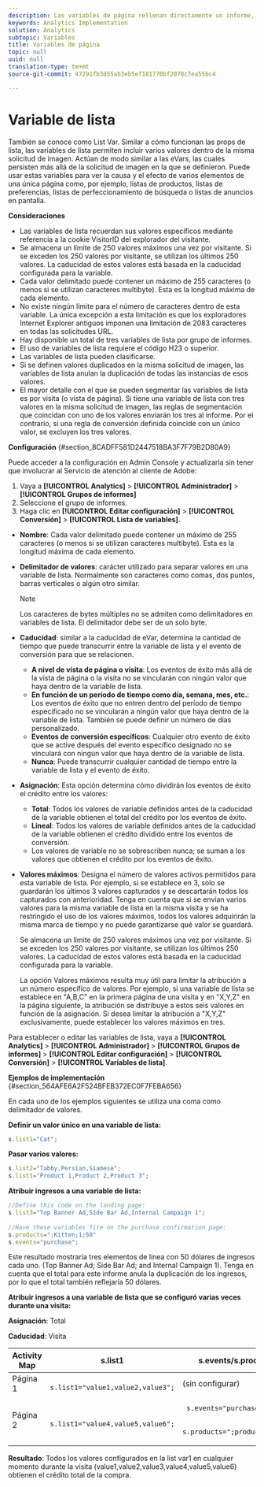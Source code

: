 ```yaml
---
description: Las variables de página rellenan directamente un informe, como pageName, Props de lista, Variables de lista, etc.
keywords: Analytics Implementation
solution: Analytics
subtopic: Variables
title: Variables de página
topic: null
uuid: null
translation-type: tm+mt
source-git-commit: 47291fb3d55ab3eb5ef181770bf2078c7ea55bc4

---
```



# Variable de lista

También se conoce como List Var. Similar a cómo funcionan las props de lista, las variables de lista permiten incluir varios valores dentro de la misma solicitud de imagen. Actúan de modo similar a las eVars, las cuales persisten más allá de la solicitud de imagen en la que se definieron. Puede usar estas variables para ver la causa y el efecto de varios elementos de una única página como, por ejemplo, listas de productos, listas de preferencias, listas de perfeccionamiento de búsqueda o listas de anuncios en pantalla.


<!-- 

listN.xml (bob edit)

 -->

**Consideraciones**

* Las variables de lista recuerdan sus valores específicos mediante referencia a la cookie VisitorID del explorador del visitante.
* Se almacena un límite de 250 valores máximos una vez por visitante. Si se exceden los 250 valores por visitante, se utilizan los últimos 250 valores. La caducidad de estos valores está basada en la caducidad configurada para la variable.
* Cada valor delimitado puede contener un máximo de 255 caracteres (o menos si se utilizan caracteres multibyte). Esta es la longitud máxima de cada elemento.
* No existe ningún límite para el número de caracteres dentro de esta variable. La única excepción a esta limitación es que los exploradores Internet Explorer antiguos imponen una limitación de 2083 caracteres en todas las solicitudes URL.
* Hay disponible un total de tres variables de lista por grupo de informes.
* El uso de variables de lista requiere el código H23 o superior.
* Las variables de lista pueden clasificarse.
* Si se definen valores duplicados en la misma solicitud de imagen, las variables de lista anulan la duplicación de todas las instancias de esos valores.
* El mayor detalle con el que se pueden segmentar las variables de lista es por visita (o vista de página). Si tiene una variable de lista con tres valores en la misma solicitud de imagen, las reglas de segmentación que coincidan con uno de los valores enviarán los tres al informe. Por el contrario, si una regla de conversión definida coincide con un único valor, se excluyen los tres valores.

**Configuración** {#section_8CADFF581D2447518BA3F7F79B2D80A9}

Puede acceder a la configuración en Admin Console y actualizarla sin tener que involucrar al Servicio de atención al cliente de Adobe:

1. Vaya a **[!UICONTROL Analytics]** &gt; **[!UICONTROL Administrador]** &gt; **[!UICONTROL Grupos de informes]**
1. Seleccione el grupo de informes.
1. Haga clic en **[!UICONTROL Editar configuración]** &gt; **[!UICONTROL Conversión]** &gt; **[!UICONTROL Lista de variables]**.

* **Nombre**: Cada valor delimitado puede contener un máximo de 255 caracteres (o menos si se utilizan caracteres multibyte). Esta es la longitud máxima de cada elemento.
* **Delimitador de valores**: carácter utilizado para separar valores en una variable de lista. Normalmente son caracteres como comas, dos puntos, barras verticales o algún otro similar.

   >[!NOTE]
   >
   >Los caracteres de bytes múltiples no se admiten como delimitadores en variables de lista. El delimitador debe ser de un solo byte.

* **Caducidad**: similar a la caducidad de eVar, determina la cantidad de tiempo que puede transcurrir entre la variable de lista y el evento de conversión para que se relacionen.

   * **A nivel de vista de página o visita**: Los eventos de éxito más allá de la vista de página o la visita no se vincularán con ningún valor que haya dentro de la variable de lista.
   * **En función de un período de tiempo como día, semana, mes, etc.**: Los eventos de éxito que no entren dentro del período de tiempo especificado no se vincularán a ningún valor que haya dentro de la variable de lista. También se puede definir un número de días personalizado.
   * **Eventos de conversión específicos**: Cualquier otro evento de éxito que se active después del evento específico designado no se vinculará con ningún valor que haya dentro de la variable de lista.
   * **Nunca**: Puede transcurrir cualquier cantidad de tiempo entre la variable de lista y el evento de éxito.

* **Asignación**: Esta opción determina cómo dividirán los eventos de éxito el crédito entre los valores:

   * **Total**: Todos los valores de variable definidos antes de la caducidad de la variable obtienen el total del crédito por los eventos de éxito.
   * **Lineal**: Todos los valores de variable definidos antes de la caducidad de la variable obtienen el crédito dividido entre los eventos de conversión.
   * Los valores de variable no se sobrescriben nunca; se suman a los valores que obtienen el crédito por los eventos de éxito.

* **Valores máximos**: Designa el número de valores activos permitidos para esta variable de lista. Por ejemplo, si se establece en 3, solo se guardarán los últimos 3 valores capturados y se descartarán todos los capturados con anterioridad. Tenga en cuenta que si se envían varios valores para la misma variable de lista en la misma visita y se ha restringido el uso de los valores máximos, todos los valores adquirirán la misma marca de tiempo y no puede garantizarse qué valor se guardará.

   Se almacena un límite de 250 valores máximos una vez por visitante. Si se exceden los 250 valores por visitante, se utilizan los últimos 250 valores. La caducidad de estos valores está basada en la caducidad configurada para la variable.

   La opción Valores máximos resulta muy útil para limitar la atribución a un número específico de valores. Por ejemplo, si una variable de lista se establece en "A,B,C" en la primera página de una visita y en "X,Y,Z" en la página siguiente, la atribución se distribuye a estos seis valores en función de la asignación. Si desea limitar la atribución a "X,Y,Z" exclusivamente, puede establecer los valores máximos en tres.

Para establecer o editar las variables de lista, vaya a **[!UICONTROL Analytics]** &gt; **[!UICONTROL Administrador]** &gt; **[!UICONTROL Grupos de informes]** &gt; **[!UICONTROL Editar configuración]** &gt; **[!UICONTROL Conversión]** &gt; **[!UICONTROL Variables de lista]**.

**Ejemplos de implementación** {#section_564AFE6A2F524BFEB372EC0F7FEBA656}

En cada uno de los ejemplos siguientes se utiliza una coma como delimitador de valores.

**Definir un valor único en una variable de lista:**

```js
s.list1="Cat";
```

**Pasar varios valores:**

```js
s.list2="Tabby,Persian,Siamese"; 
s.list1="Product 1,Product 2,Product 3";
```

**Atribuir ingresos a una variable de lista:**

```js
//Define this code on the landing page: 
s.list3="Top Banner Ad,Side Bar Ad,Internal Campaign 1"; 
 
//Have these variables fire on the purchase confirmation page: 
s.products=";Kitten;1;50" 
s.events="purchase";
```

Este resultado mostraría tres elementos de línea con 50 dólares de ingresos cada uno. (Top Banner Ad; Side Bar Ad; and Internal Campaign 1). Tenga en cuenta que el total para este informe anula la duplicación de los ingresos, por lo que el total también reflejaría 50 dólares.

**Atribuir ingresos a una variable de lista que se configuró varias veces durante una visita:**

**Asignación**: Total

**Caducidad**: Visita

<table id="table_09E1879B44624A858555449E2DC74E69"> 
 <thead> 
  <tr> 
   <th colname="col1" class="entry"> Activity Map </th> 
   <th colname="col2" class="entry"> s.list1 </th> 
   <th colname="col3" class="entry"> s.events/s.products </th> 
  </tr> 
 </thead>
 <tbody> 
  <tr> 
   <td colname="col1"> Página 1 </td> 
   <td colname="col2"> <code> s.list1="value1,value2,value3"; </code> </td> 
   <td colname="col3"> (sin configurar) </td> 
  </tr> 
  <tr> 
   <td colname="col1"> Página 2 </td> 
   <td colname="col2"> <code> s.list1="value4,value5,value6"; </code> </td> 
   <td colname="col3"> <p> <code> s.events="purchase"; </code> </p> <p> <code> s.products=";product;1;200" </code> </p> </td> 
  </tr> 
 </tbody> 
</table>

**Resultado**: Todos los valores configurados en la list var1 en cualquier momento durante la visita (value1,value2,value3,value4,value5,value6) obtienen el crédito total de la compra.

